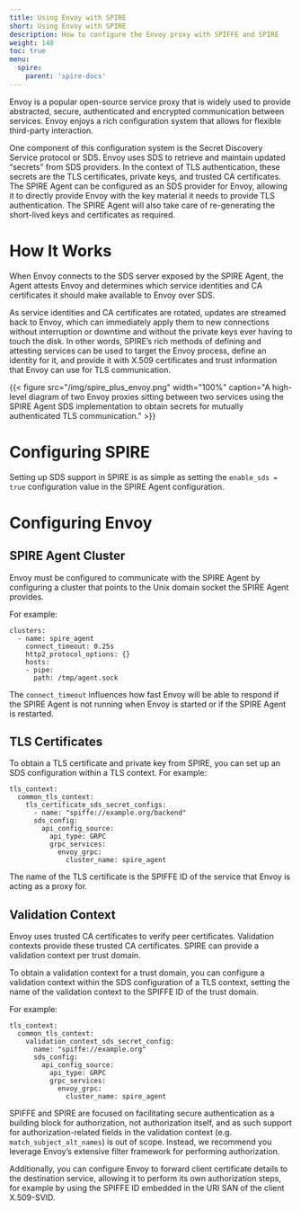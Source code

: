 ```yaml
---
title: Using Envoy with SPIRE
short: Using Envoy with SPIRE
description: How to configure the Envoy proxy with SPIFFE and SPIRE
weight: 140
toc: true
menu:
  spire:
    parent: 'spire-docs'
---
```


Envoy is a popular open-source service proxy that is widely used to provide abstracted, secure, authenticated and encrypted communication between services. Envoy enjoys a rich configuration system that allows for flexible third-party interaction.

One component of this configuration system is the Secret Discovery Service protocol or SDS. Envoy uses SDS to retrieve and maintain updated “secrets” from SDS providers. In the context of TLS authentication, these secrets are the TLS certificates, private keys, and trusted CA certificates. The SPIRE Agent can be configured as an SDS provider for Envoy, allowing it to directly provide Envoy with the key material it needs to provide TLS authentication. The SPIRE Agent will also take care of re-generating the short-lived keys and certificates as required.

# How It Works

When Envoy connects to the SDS server exposed by the SPIRE Agent, the Agent attests Envoy and determines which service identities and CA certificates it should make available to Envoy over SDS.

As service identities and CA certificates are rotated, updates are streamed back to Envoy, which can immediately apply them to new connections without interruption or downtime and without the private keys ever having to touch the disk. In other words, SPIRE’s rich methods of defining and attesting services can be used to target the Envoy process, define an identity for it, and provide it with X.509 certificates and trust information that Envoy can use for TLS communication.

{{< figure src="/img/spire_plus_envoy.png" width="100%" caption="A high-level diagram of two Envoy proxies sitting between two services using the SPIRE Agent SDS implementation to obtain secrets for mutually authenticated TLS communication." >}}

# Configuring SPIRE

Setting up SDS support in SPIRE is as simple as setting the `enable_sds = true` configuration value in the SPIRE Agent configuration.

# Configuring Envoy

## SPIRE Agent Cluster

Envoy must be configured to communicate with the SPIRE Agent by configuring a cluster that points to the Unix domain socket the SPIRE Agent provides.

For example:

```
clusters:
  - name: spire_agent
    connect_timeout: 0.25s
    http2_protocol_options: {}
    hosts:
    - pipe:
      path: /tmp/agent.sock
```

The `connect_timeout` influences how fast Envoy will be able to respond if the SPIRE Agent is not running when Envoy is started or if the SPIRE Agent is restarted.

## TLS Certificates

To obtain a TLS certificate and private key from SPIRE, you can set up an SDS configuration within a TLS context.
For example:

```
tls_context:
  common_tls_context:
    tls_certificate_sds_secret_configs:
      - name: "spiffe://example.org/backend"
      sds_config:
        api_config_source:
          api_type: GRPC
          grpc_services:
            envoy_grpc:
              cluster_name: spire_agent
```

The name of the TLS certificate is the SPIFFE ID of the service that Envoy is acting as a proxy for.

## Validation Context

Envoy uses trusted CA certificates to verify peer certificates. Validation contexts provide these trusted CA certificates. SPIRE can provide a validation context per trust domain.

To obtain a validation context for a trust domain, you can configure a validation context within the SDS configuration of a TLS context, setting the name of the validation context to the SPIFFE ID of the trust domain.

For example:

```
tls_context:
  common_tls_context:
    validation_context_sds_secret_config:
      name: "spiffe://example.org"
      sds_config:
        api_config_source:
          api_type: GRPC
          grpc_services:
            envoy_grpc:
              cluster_name: spire_agent
```

SPIFFE and SPIRE are focused on facilitating secure authentication as a building block for authorization, not authorization itself, and as such support for authorization-related fields in the validation context (e.g. `match_subject_alt_names`) is out of scope. Instead, we recommend you leverage Envoy’s extensive filter framework for performing authorization.

Additionally, you can configure Envoy to forward client certificate details to the destination service, allowing it to perform its own authorization steps, for example by using the SPIFFE ID embedded in the URI SAN of the client X.509-SVID.
